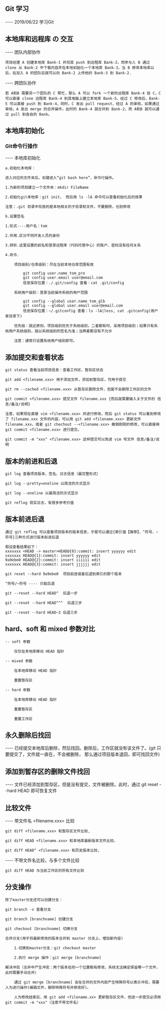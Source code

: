 ## Git 学习

---- 2019/06/22 学习Git

## 本地库和远程库 の 交互

---- 团队内部协作
    
    项目经理 A 创建本地库 Bank-1 并将其 push 到远程库 Bank-2，而参与人 B 通过 clone 从 Bank-2 中下载内容并在本地初始化一个本地库 Bank-3，当 B 修改本地库以后，在加入 A 的团队后就可以向 Bank-2 上传他的 Bank-3 到 Bank-2.

---- 跨团队协作
    
    若 A和B 需要另一个团队的 C 帮忙，那么 A 可以 fork 一个新的远程库 Bank-4 给 C，C 可以直接 clone 远程库 Bank-4 到其电脑上建立本地库 Bank-5，经过 C 修改后，Bank-5 可以直接 push 到 Bank-4，同时，C 发出 pull request，经过 A 的审核，如果通过审核，A 发出 merge 的合并操作，此时的 Bank-4 就合并到 Bank-2，而 A和B 就可以通过 pull 到各自的 Bank。

## 本地库初始化

### Git命令行操作

---- 本地库初始化
    
    a.初始化本地库：
    
    进入对应的文件夹后，右键进入“git bash here”，命令行操作。
    
    1.为新的项目建立一个文件夹：mkdir FileName
    
    2.初始化git本地库：git init， 而后用 ls -lA 命令可以查看初始化后的效果
    
    注意：.git 目录中存放的是本地相关的子目录和文件，不要删除，也别修改
    
    b.设置签名
    
    1.形式----用户名：tom
    
    2.作用.区分不同开发人员的身份
    
    3.辨析.这里设置的前名和登录远程库（代码托管中心）的账户、密码没有任何关系
    
    4.命令.
    
        项目级别/仓库级别：尽在当前本地仓库范围有效
        
            git config user.name tom_pro
            git config user.email user@email.com
            信息保存位置：./.git/config 查看：cat .git/config            
        
        系统用户级别：登录当前操作系统的用户范围
        
            git config --global user.name tom_glb
            git config --global user.email user@email.com
            信息保存位置：~/.gitconfig 查看：ls -lA|less, cat .gitconfig(用户家目录下)
        
        优先级：就近原则，项目级别优先于系统级别，二者都有时，采用项目级别；如果只有系统用户系统级别，就以系统级别的签名为准；当两者都没有不允许
        
        注意：通常只设置系统用户级别即可。

## 添加提交和查看状态

    git status 查看当前项目信息：查看工作区、暂存区状态
    
    git add <filename.xxx> 用于添加文件，添加到暂存区，可用于提交
    
    git rm --cached <filename.xxx> 从暂存区删除文件，但是不会删除工作区的文件
    
    git commit <filename.xxx> 提交文件 filename.xxx {而后就需要输入关于文件的 信息/备注/说明}
    
    注意，如果现在直接 vim <filename.xxx> 并进行修改，而后 git status 可以看到修改了 filename.xxx 文件的内容，可以用 git add <filename.xxx> 更新文件filename.xxx，或者 git chechout --<filename.xxx> 撤销刚刚的修改，可以直接用 git commit <filename.xxx> 进行提交。
    
    git commit -m "xxx" <filename.xxx> 这样提交可以免进 vim 写文件 信息/备注/说明

## 版本的前进和后退

    git log 查看项目版本、签名、日志信息（最完整形式）
    
    git log --pretty=oneline 以简洁的方式显示
    
    git log --oneline 以最简洁的方式显示
    
    git reflog 现实日志，有很多参考价值
    
## 版本前进后退

    通过 git reflog 可以查看项目版本的版本信息，于是可以通过{索引值【推荐】、^符号、~符号}三种方式进行版本前进后退
    
    假设查看结果如下：
    xxxxxxx <HEAD -> master>HEAD@{0}:commit: insert yyyyyy edit
    xxxxxxx HEAD@{1}:commit: insert yyyyyy edit
    9a9ebe0 HEAD@{2}:commit: insert iiiiii edit
    xxxxxxx HEAD@{3}:commit: insert jjjjjj edit
    
    git reset --hard 9a9ebe0  项目前进或者后退到索引的那个版本
    
    ^符号/~符号 ---- 只能后退
    
    git --reset --hard HEAD^  后退一步
    
    git --reset --hard HEAD^^^  后退三步
    
    git --reset --hard HEAD~3 后退三步
    
## hard、soft 和 mixed 参数对比

    -- soft 参数
        
        仅仅在本地库移动 HEAD 指针

    -- mixed 参数
    
        在本地库移动 HEAD 指针
        
        重置暂存区
        
    -- hard 参数
    
        在本地库移动 HEAD 指针
        
        重置暂存区
        
        重置工作区

## 永久删除后找回

---- 已经提交本地库后删除，然后找回。删除后，工作区就没有该文件了。(git 只要提交了，文件就一直在，不会被删除， 那么通过项目版本退回，即可找回文件)

## 添加到暂存区的删除文件找回

---- 文件已经添加到暂存区，但是没有提交，文件被删除。此时，通过 git reset --hard HEAD 即可恢复文件

## 比较文件

---- 带文件名 <filename.xxx> 比较

    git diff <filename.xxx> 和暂存区文件比较,

    git diff HEAD <filename.xxx> 和本地库最新版本文件比较，

    git diff HEAD^ <filename.xxx> 和历史版本比较，
    
    
---- 不带文件名比较，与多个文件比较

    git diff HEAD 与当前工作区的所有文件比较
    
## 分支操作

    除了master分支还可以创建分支： 
    
    git branch -v 查看分支
    
    git branch [branchname] 创建分支
    
    git checkout [branchname] 切换分支
    
    合并分支(用于将最新修改的版本合并到 master 分支上，增加新内容)
        
        1.切换到master分支：git checkout master
        
        2.执行 merge 操作：git merge [branchname]
    
    解决冲突（合并中产生冲突：两个版本在同一个位置都有修改，系统无法确定保留哪一个文件，此时需要手动合并）
    
        通过 git merge [branchname] 会在合并的文件内部产生特殊符号以表示冲突，需要人为进行操作(编辑文件，删除特殊符号并修改好)。
        
        人为修改结束后，用 git add <filename.xx> 更新暂存区文件，但进一步提交必须用 git commit -m "xxx"（注意不带文件名）
    
    
    
    
